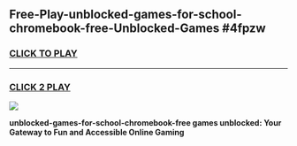 
## Free-Play-unblocked-games-for-school-chromebook-free-Unblocked-Games #4fpzw
<h3>
<a href="https://news.freeplayer.one?title=unblocked-games-for-school-chromebook-free&ref=8M">CLICK TO PLAY</a></h3>
<hr>

<h3>
<a href="https://news.freeplayer.one?title=unblocked-games-for-school-chromebook-free&ref=8M">CLICK 2 PLAY</a>
  
</h3>

<a href="https://news.freeplayer.one?title=unblocked-games-for-school-chromebook-free&ref=8M"><img src="https://clearcache.store/games.png"></a>


**unblocked-games-for-school-chromebook-free games unblocked: Your Gateway to Fun and Accessible Online Gaming**
